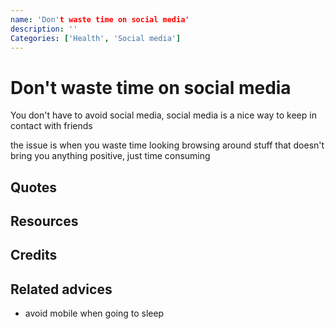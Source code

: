 ```yaml
---
name: 'Don't waste time on social media'
description: ''
Categories: ['Health', 'Social media']
---
```

# Don't waste time on social media

You don't have to avoid social media, social media is a nice way to keep in contact with friends

the issue is when you waste time looking browsing around stuff that doesn't bring you anything positive, just time consuming



## Quotes

## Resources

## Credits

## Related advices

- avoid mobile when going to sleep
